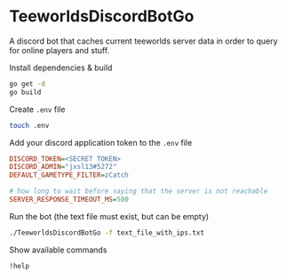 # TeeworldsDiscordBotGo

A discord bot that caches current teeworlds server data in order to query for online players and stuff.

Install dependencies & build

```bash
go get -d
go build
```

Create `.env` file

```bash
touch .env
```

Add your discord application token to the `.env` file

```ini
DISCORD_TOKEN=<SECRET TOKEN>
DISCORD_ADMIN="jxsl13#5272"
DEFAULT_GAMETYPE_FILTER=zCatch

# how long to wait before saying that the server is not reachable
SERVER_RESPONSE_TIMEOUT_MS=500
```

Run the bot (the text file must exist, but can be empty)

```bash
./TeeworldsDiscordBotGo -f text_file_with_ips.txt
```

Show available commands

```discord
!help
```
